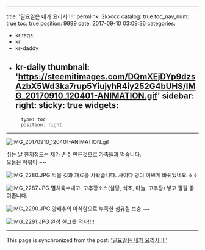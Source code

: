 
---
title: '일요일은 내가 요리사 !!!'
permlink: 2kxocc
catalog: true
toc_nav_num: true
toc: true
position: 9999
date: 2017-09-10 03:09:36
categories:
- kr
tags:
- kr
- kr-daddy
- kr-daily
thumbnail: 'https://steemitimages.com/DQmXEjDYp9dzsAzbX5Wd3ka7rup5YiujyhR4iy252G4bUHS/IMG_20170910_120401-ANIMATION.gif'
sidebar:
    right:
        sticky: true
widgets:
    -
        type: toc
        position: right
---


![IMG_20170910_120401-ANIMATION.gif](https://steemitimages.com/DQmXEjDYp9dzsAzbX5Wd3ka7rup5YiujyhR4iy252G4bUHS/IMG_20170910_120401-ANIMATION.gif)

쉬는 날 한끼정도는 제가 손수 만든것으로 가족들과 먹습니다.  
오늘은 떡볶이 ~~

![IMG_2280.JPG](https://steemitimages.com/DQmVUkDL4EByQWLqdJHuvsa5VQyJwtPjdJ1CMnx27Cq4r6B/IMG_2280.JPG)
먹을 것과 재료를 사왔습니다. 사이다 병이 이쁘게 바뀌었네요 ㅎㅎ

![IMG_2287.JPG](https://steemitimages.com/DQmTxVhQPmHsHCbaAu6TK6SRLR6QXfr1c87ppDTgWUobidz/IMG_2287.JPG)
멸치육수내고, 고추장소스(설탕, 식초, 마늘, 고추장) 넣고 팔팔 끓여줍니다. 

![IMG_2290.JPG](https://steemitimages.com/DQmcMAGgXAUNCKrYprEQgE8N7NaPYuSTkuF1ZJUBsXXoM9f/IMG_2290.JPG)
양배추의 아삭함으로 부족한 섬유질 보충 ~~

![IMG_2291.JPG](https://steemitimages.com/DQmSVbVLBp271RoQMBLZY4PDap93CXZWnYri2VWE7a4FQg8/IMG_2291.JPG)
완성 한그릇 먹자!!!!

- - -

This page is synchronized from the post: ['일요일은 내가 요리사 !!!'](https://steemit.com/@kingbit/2kxocc)
